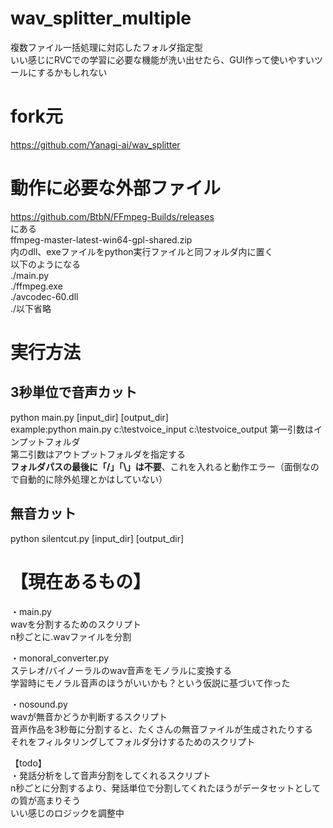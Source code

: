 # wav_splitter_multiple
複数ファイル一括処理に対応したフォルダ指定型  
いい感じにRVCでの学習に必要な機能が洗い出せたら、GUI作って使いやすいツールにするかもしれない  
  
# fork元  
https://github.com/Yanagi-ai/wav_splitter  
  
# 動作に必要な外部ファイル  
https://github.com/BtbN/FFmpeg-Builds/releases  
にある  
ffmpeg-master-latest-win64-gpl-shared.zip  
内のdll、exeファイルをpython実行ファイルと同フォルダ内に置く  
以下のようになる  
./main.py  
./ffmpeg.exe  
./avcodec-60.dll  
./以下省略  
  
# 実行方法  
## 3秒単位で音声カット  
python main.py [input_dir] [output_dir]  
example:python main.py c:\testvoice_input c:\testvoice_output
第一引数はインプットフォルダ  
第二引数はアウトプットフォルダを指定する  
**フォルダパスの最後に「/」「\」は不要**、これを入れると動作エラー（面倒なので自動的に除外処理とかはしていない）  

## 無音カット  
python silentcut.py [input_dir] [output_dir]  
  
# 【現在あるもの】  
・main.py  
wavを分割するためのスクリプト  
n秒ごとに.wavファイルを分割  
  
・monoral_converter.py  
ステレオ/バイノーラルのwav音声をモノラルに変換する  
学習時にモノラル音声のほうがいいかも？という仮説に基づいて作った  
  
・nosound.py  
wavが無音かどうか判断するスクリプト  
音声作品を3秒毎に分割すると、たくさんの無音ファイルが生成されたりする  
それをフィルタリングしてフォルダ分けするためのスクリプト  
  
【todo】  
・発話分析をして音声分割をしてくれるスクリプト  
n秒ごとに分割するより、発話単位で分割してくれたほうがデータセットとしての質が高まりそう  
いい感じのロジックを調整中  
